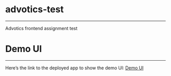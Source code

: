 # advotics-test
***
Advotics frontend assignment test

# Demo UI
***
Here’s the link to the deployed app to show the demo UI: 
[Demo UI](https://tyagitalrst.github.io/advotics-test/)


